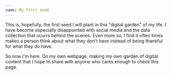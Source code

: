 ```yaml
---
name: My first seed
---
```

This is, hopefully, the first seed I will plant in this "digital garden" of my life. I have become especially disappointed with social media and the data collection that ocurrs behind the scenes. Even more so, I find it often times makes a person think about what they don't have instead of being thankful for what they do have.

So now I'm here. On my own webpage, making my own garden of digital content that I hope to share with anyone who cares enough to check this page. 